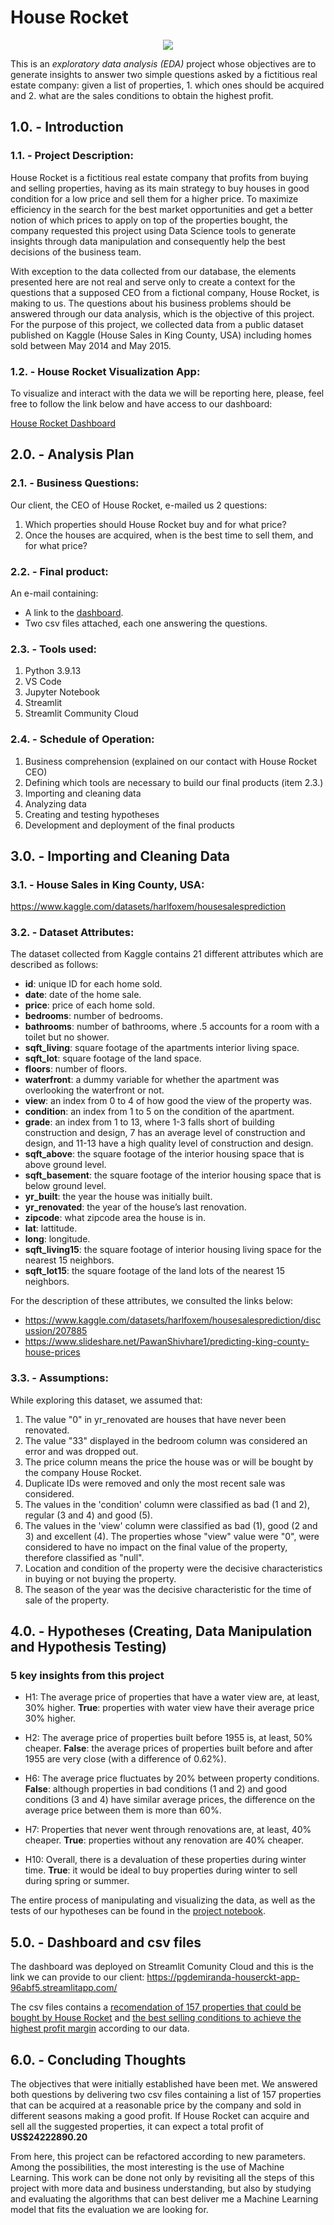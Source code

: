 # House Rocket
<p align="center">
  <img src="./rocketlogo.png" />
</p>

This is an *exploratory data analysis (EDA)* project whose objectives are to generate insights to answer two simple questions asked by a fictitious real estate company: given a list of properties, 1. which ones should be acquired and 2. what are the sales conditions to obtain the highest profit.

## 1.0. - Introduction
### 1.1. - Project Description:
House Rocket is a fictitious real estate company that profits from buying and selling properties, having as its main strategy to buy houses in good condition for a low price and sell them for a higher price. To maximize efficiency in the search for the best market opportunities and get a better notion of which prices to apply on top of the properties bought, the company requested this project using Data Science tools to generate insights through data manipulation and consequently help the best decisions of the business team.

With exception to the data collected from our database, the elements presented here are not real and serve only to create a context for the questions that a supposed CEO from a fictional company, House Rocket, is making to us. The questions about his business problems should be answered through our data analysis, which is the objective of this project. For the purpose of this project, we collected data from a public dataset published on Kaggle (House Sales in King County, USA) including homes sold between May 2014 and May 2015.

### 1.2. - House Rocket Visualization App:
To visualize and interact with the data we will be reporting here, please, feel free to follow the link below and have access to our dashboard:

[House Rocket Dashboard](https://pgdemiranda-houserckt-app-96abf5.streamlitapp.com/)


## 2.0. - Analysis Plan
### 2.1. - Business Questions:
Our client, the CEO of House Rocket, e-mailed us 2 questions:
1. Which properties should House Rocket buy and for what price?
2. Once the houses are acquired, when is the best time to sell them, and for what price?

### 2.2. - Final product: 
An e-mail containing:
- A link to the [dashboard](https://pgdemiranda-houserckt-app-96abf5.streamlitapp.com/).
- Two csv files attached, each one answering the questions.

### 2.3. - Tools used:
1. Python 3.9.13
2. VS Code
3. Jupyter Notebook
4. Streamlit
5. Streamlit Community Cloud

### 2.4. - Schedule of Operation:
1. Business comprehension (explained on our contact with House Rocket CEO)
2. Defining which tools are necessary to build our final products (item 2.3.)
3. Importing and cleaning data
4. Analyzing data
5. Creating and testing hypotheses
7. Development and deployment of the final products


## 3.0. - Importing and Cleaning Data
### 3.1. - House Sales in King County, USA:
https://www.kaggle.com/datasets/harlfoxem/housesalesprediction

### 3.2. - Dataset Attributes:
The dataset collected from Kaggle contains 21 different attributes which are described as follows:

- **id**: unique ID for each home sold.
- **date**: date of the home sale.
- **price**: price of each home sold.
- **bedrooms**: number of bedrooms.
- **bathrooms**: number of bathrooms, where .5 accounts for a room with a toilet but no shower.
- **sqft_living**: square footage of the apartments interior living space.
- **sqft_lot**: square footage of the land space.
- **floors**: number of floors.
- **waterfront**: a dummy variable for whether the apartment was overlooking the waterfront or not.
- **view**: an index from 0 to 4 of how good the view of the property was.
- **condition**: an index from 1 to 5 on the condition of the apartment.
- **grade**: an index from 1 to 13, where 1-3 falls short of building construction and design, 7 has an average level of construction and design, and 11-13 have a high quality level of construction and design.
- **sqft_above**: the square footage of the interior housing space that is above ground level.
- **sqft_basement**: the square footage of the interior housing space that is below ground level.
- **yr_built**: the year the house was initially built.
- **yr_renovated**: the year of the house’s last renovation.
- **zipcode**: what zipcode area the house is in.
- **lat**: lattitude.
- **long**: longitude.
- **sqft_living15**: the square footage of interior housing living space for the nearest 15 neighbors.
- **sqft_lot15**: the square footage of the land lots of the nearest 15 neighbors.

For the description of these attributes, we consulted the links below:
- https://www.kaggle.com/datasets/harlfoxem/housesalesprediction/discussion/207885
- https://www.slideshare.net/PawanShivhare1/predicting-king-county-house-prices

### 3.3. - Assumptions:
While exploring this dataset, we assumed that:
1. The value "0" in yr_renovated are houses that have never been renovated.
2. The value "33" displayed in the bedroom column was considered an error and was dropped out.
3. The price column means the price the house was or will be bought by the company House Rocket.
4. Duplicate IDs were removed and only the most recent sale was considered.
5. The values in the 'condition' column were classified as bad (1 and 2), regular (3 and 4) and good (5).
6. The values in the 'view' column were classified as bad (1), good (2 and 3) and excellent (4). The properties whose "view" value were "0", were considered to have no impact on the final value of the property, therefore classified as "null".
7. Location and condition of the property were the decisive characteristics in buying or not buying the property.
8. The season of the year was the decisive characteristic for the time of sale of the property.


## 4.0. - Hypotheses (Creating, Data Manipulation and Hypothesis Testing)
### 5 key insights from this project
- H1: The average price of properties that have a water view are, at least, 30% higher.
**True**: properties with water view have their average price 30% higher.

- H2: The average price of properties built before 1955 is, at least, 50% cheaper.
**False**: the average prices of properties built before and after 1955 are very close (with a difference of 0.62%).

- H6: The average price fluctuates by 20% between property conditions.
**False**: although properties in bad conditions (1 and 2) and good conditions (3 and 4) have similar average prices, the difference on the average price between them is more than 60%.

- H7: Properties that never went through renovations are, at least, 40% cheaper.
**True**: properties without any renovation are 40% cheaper. 

- H10: Overall, there is a devaluation of these properties during winter time.
**True**: it would be ideal to buy properties during winter to sell during spring or summer. 

The entire process of manipulating and visualizing the data, as well as the tests of our hypotheses can be found in the [project notebook](./house_rocket.ipynb).

## 5.0. - Dashboard and csv files
The dashboard was deployed on Streamlit Comunity Cloud and this is the link we can provide to our client: https://pgdemiranda-houserckt-app-96abf5.streamlitapp.com/

The csv files contains a [recomendation of 157 properties that could be bought by House Rocket](./to_buy.csv) and [the best selling conditions to achieve the highest profit margin](./to_sell.csv) according to our data.


## 6.0. - Concluding Thoughts
The objectives that were initially established have been met. 
We answered both questions by delivering two csv files containing a list of 157 properties that can be acquired at a reasonable price by the company and sold in different seasons making a good profit. 
If House Rocket can acquire and sell all the suggested properties, it can expect a total profit of **US$24222890.20**

From here, this project can be refactored according to new parameters. Among the possibilities, the most interesting is the use of Machine Learning. This work can be done not only by revisiting all the steps of this project with more data and business understanding, but also by studying and evaluating the algorithms that can best deliver me a Machine Learning model that fits the evaluation we are looking for.

